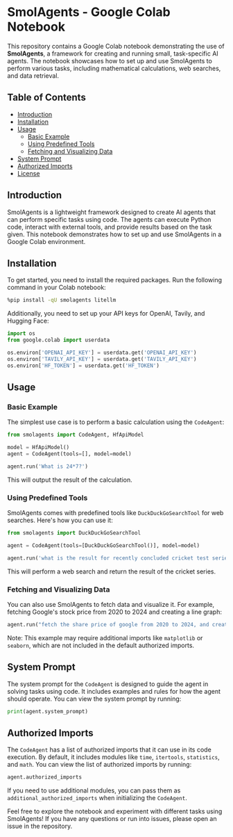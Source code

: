 # SmolAgents - Google Colab Notebook

This repository contains a Google Colab notebook demonstrating the use of **SmolAgents**, a framework for creating and running small, task-specific AI agents. The notebook showcases how to set up and use SmolAgents to perform various tasks, including mathematical calculations, web searches, and data retrieval.

## Table of Contents

- [Introduction](#introduction)
- [Installation](#installation)
- [Usage](#usage)
  - [Basic Example](#basic-example)
  - [Using Predefined Tools](#using-predefined-tools)
  - [Fetching and Visualizing Data](#fetching-and-visualizing-data)
- [System Prompt](#system-prompt)
- [Authorized Imports](#authorized-imports)
- [License](#license)

## Introduction

SmolAgents is a lightweight framework designed to create AI agents that can perform specific tasks using code. The agents can execute Python code, interact with external tools, and provide results based on the task given. This notebook demonstrates how to set up and use SmolAgents in a Google Colab environment.

## Installation

To get started, you need to install the required packages. Run the following command in your Colab notebook:

```bash
%pip install -qU smolagents litellm
```

Additionally, you need to set up your API keys for OpenAI, Tavily, and Hugging Face:

```python
import os
from google.colab import userdata

os.environ['OPENAI_API_KEY'] = userdata.get('OPENAI_API_KEY')
os.environ['TAVILY_API_KEY'] = userdata.get('TAVILY_API_KEY')
os.environ['HF_TOKEN'] = userdata.get('HF_TOKEN')
```

## Usage

### Basic Example

The simplest use case is to perform a basic calculation using the `CodeAgent`:

```python
from smolagents import CodeAgent, HfApiModel

model = HfApiModel()
agent = CodeAgent(tools=[], model=model)

agent.run('What is 24*7?')
```

This will output the result of the calculation.

### Using Predefined Tools

SmolAgents comes with predefined tools like `DuckDuckGoSearchTool` for web searches. Here's how you can use it:

```python
from smolagents import DuckDuckGoSearchTool

agent = CodeAgent(tools=[DuckDuckGoSearchTool()], model=model)

agent.run('what is the result for recently concluded cricket test series between India vs Australia?')
```

This will perform a web search and return the result of the cricket series.

### Fetching and Visualizing Data

You can also use SmolAgents to fetch data and visualize it. For example, fetching Google's stock price from 2020 to 2024 and creating a line graph:

```python
agent.run("fetch the share price of google from 2020 to 2024, and create a line graph from it?")
```

Note: This example may require additional imports like `matplotlib` or `seaborn`, which are not included in the default authorized imports.

## System Prompt

The system prompt for the `CodeAgent` is designed to guide the agent in solving tasks using code. It includes examples and rules for how the agent should operate. You can view the system prompt by running:

```python
print(agent.system_prompt)
```

## Authorized Imports

The `CodeAgent` has a list of authorized imports that it can use in its code execution. By default, it includes modules like `time`, `itertools`, `statistics`, and `math`. You can view the list of authorized imports by running:

```python
agent.authorized_imports
```

If you need to use additional modules, you can pass them as `additional_authorized_imports` when initializing the `CodeAgent`.

Feel free to explore the notebook and experiment with different tasks using SmolAgents! If you have any questions or run into issues, please open an issue in the repository.
